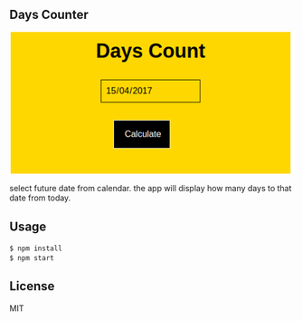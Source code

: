 ## Days Counter 

![screenshot](https://raw.githubusercontent.com/incessantmeraki/days-counter/master/screenshot.png)

select future date from calendar. the app will display how many days to that date from today.


## Usage 

```sh
$ npm install
$ npm start 
```

## License
MIT
